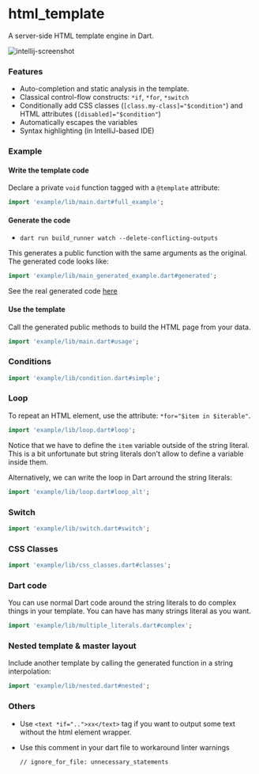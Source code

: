 # html_template

A server-side HTML template engine in Dart.

![intellij-screenshot](https://raw.githubusercontent.com/xvrh/html_template/master/doc/screenshot.png)

### Features

- Auto-completion and static analysis in the template.
- Classical control-flow constructs: `*if`, `*for`, `*switch`
- Conditionally add CSS classes (`[class.my-class]="$condition"`) and HTML attributes (`[disabled]="$condition"`)
- Automatically escapes the variables
- Syntax highlighting (in IntelliJ-based IDE)

### Example

#### Write the template code

Declare a private `void` function tagged with a `@template` attribute:

```dart
import 'example/lib/main.dart#full_example';
```

#### Generate the code

- `dart run build_runner watch --delete-conflicting-outputs`

This generates a public function with the same arguments as the original. The generated code looks like:
```dart
import 'example/lib/main_generated_example.dart#generated';
```
See the real generated code [here](example/lib/main.g.dart)

#### Use the template

Call the generated public methods to build the HTML page from your data.
```dart
import 'example/lib/main.dart#usage';
```

### Conditions
```dart
import 'example/lib/condition.dart#simple';
```

### Loop
To repeat an HTML element, use the attribute: `*for="$item in $iterable"`.  

```dart
import 'example/lib/loop.dart#loop';
```

Notice that we have to define the `item` variable outside of the string literal.   
This is a bit unfortunate but string literals don't allow to define a variable inside them.

Alternatively, we can write the loop in Dart arround the string literals:
```dart
import 'example/lib/loop.dart#loop_alt';
```

### Switch
```dart
import 'example/lib/switch.dart#switch';
```

### CSS Classes
```dart
import 'example/lib/css_classes.dart#classes';
```

### Dart code
You can use normal Dart code around the string literals to do complex things in your template.
You can have has many strings literal as you want.

```dart
import 'example/lib/multiple_literals.dart#complex';
```

### Nested template & master layout
Include another template by calling the generated function in a string interpolation:

```dart
import 'example/lib/nested.dart#nested';
```

### Others
- Use `<text *if="..">xx</text>` tag if you want to output some text without the html element wrapper.

- Use this comment in your dart file to workaround linter warnings

      // ignore_for_file: unnecessary_statements